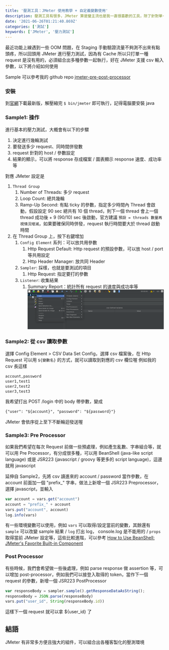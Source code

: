 ```yaml
---
title: '壓測工具：JMeter 使用教學 + 自定義變數使用'
description: 壓測工具有很多，JMeter 算是蠻主流也是我一直很喜歡的工具，除了針對單一的 request 發送外，可以設定變數讓 request 不在單一，增加測試的真實性
date: '2021-06-26T01:21:40.869Z'
categories: ['測試']
keywords: ['JMeter', '壓力測試']
---
```

最近功能上線遇到一些 OOM 問題，在 Staging 手動驗證流量不夠測不出來有點頭疼，所以回頭用 JMeter 進行壓力測試，因為有 Cache 所以只打單一種 request 是沒有用的，必須組合出多種參數一起執行，好在 JMeter 支援 csv 輸入參數，以下將介紹如何使用

Sample 可以參考我的 github repo [jmeter-pre-post-processor](https://github.com/sj82516/jmeter-pre-post-processor)

### 安裝
到[官網](https://jmeter.apache.org/download_jmeter.cgi)下載最新版，解壓縮完 `$ bin/jmeter` 即可執行，記得電腦要安裝 java

### Sample1: 操作
進行基本的壓力測試，大概會有以下的步驟  
1. 決定進行幾輪測試  
2. 要發送多少 request、同時間併發數  
3. request 針對的 host / 參數設定  
4. 結果的顯示，可以將 response 存成檔案 / 圖表顯示 response 速度、成功率等

對應 JMeter 設定是
1. `Thread Group`
   1. Number of Threads: 多少 request
   2. Loop Count: 總共幾輪
   3. Ramp-Up Second: 有點 ticky 的參數，指定多少時間內 Thread 會啟動，假設設定 90 sec 總共有 10 個 thread，則下一個 thread 會上一個 thread 成功後 + 9 (90/10) sec 後啟動，官方建議 `預設 = threads 數量再視情況增減`，如果要確保同時併發，request 執行時間要大於 thread 啟動時間
2. 在 Thread Group 上，按下右鍵增加
   1. `Config Element` 系列：可以放共用參數
      1. Http Request Default: Http request 的預設參數，可以放 host / port 等共用設定
      2. Http Header Manager: 放共同 Header
   2. `Sampler`: 採樣，也就是要測試的項目
      1. Http Request: 指定要打的參數
   3. `Listener`: 收集結果
      1. Summary Report：統計所有 request 的速度與成功率等
![](/post/2021/img/0626/jmeter.png)

### Sample2: 從 csv 讀取參數
選擇 Config Element > CSV Data Set Config，選擇 csv 檔案後，在 Http Request 可以用 `${變數名}` 的方式，就可以讀取到對應的 csv 欄位喔
例如我的 csv 長這樣
```csv
account,password
user1,test1
user2,test2
user3,test3
```
我希望打出 POST /login 中的 body 帶參數，變成
```md
{"user": "${account}", "password": "${password}"}
```
JMeter 會依序從上至下不斷輪迴發送喔
### Sample3: Pre Processor
如果我們希望在每次 Request 前做一些預處理，例如產生亂數、字串組合等，就可以用 Pre Processor，有分成很多種，可以用 BeanShell (java-like script language) 或是 JSR223 (javascript / groovy 等更多的 script language)，這邊就用 javascript

延伸自 Sample2，先將 csv 讀進來的 account / password 當作參數，在 account 前面加一個 "prefix_" 字串，做法上新增一個 JSR223 Preprocessor，選擇 javascript，並輸入
```js
var account = vars.get("account")
account = "prefix_" + account
vars.put("account", account)
log.info(vars)
```
有一些環境變數可以使用，例如 `vars` 可以取得/設定當前的變數，其餘還有 `sample` 可以改變 sample 結果 / `log` 打出 log， console.log 是不能用的 / `props` 取得當前 JMeter 設定等，這些比較進階，可以參考 [How to Use BeanShell: JMeter's Favorite Built-in Component](https://www.blazemeter.com/blog/how-use-beanshell-jmeters-favorite-built-component)

### Post Processor
有些時候，我們會希望做一些後處理，例如 parse response 做 assertion 等，可以增加 post-processor，例如我們可以接登入取得的 token，當作下一個 request 的參數，新增一個 JSR223 PostProcessor
```js
var responseBody = sampler.sample().getResponseDataAsString();
responseBody = JSON.parse(responseBody)
vars.put("user_id", String(responseBody.id))
```
這樣下一個 request 就可以拿 ${user_id} 了

## 結語
JMeter 有非常多方便且強大的組件，可以組合出各種客製化的壓測環境